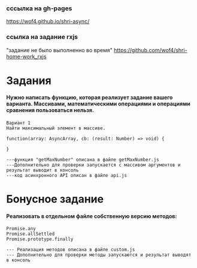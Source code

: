 
### сссылка на gh-pages 
https://wof4.github.io/shri-async/

### ссылка на задание rxjs 
"задание не было выполненно во время"
https://github.com/wof4/shri-home-work_rxjs


# Задания
#### Нужно написать функцию, которая реализует задание вашего варианта. Массивами, математическими операциями и операциями сравнения пользоваться нельзя.


```
Вариант 1
Найти максимальный элемент в массиве.

function(array: AsyncArray, cb: (result: Number) => void) {

}

---функция "getMaxNumber" описана в файле getMaxNumber.js
---Дополнительно для проверки запускается с массивом аргументов и результат выводит в консоль
---код асинхронного API описан в файле api.js
```

# Бонусное задание
#### Реализовать в отдельном файле собственную версию методов:
```
Promise.any
Promise.allSettled
Promise.prototype.finally

--- Реализация методов описана в файле custom.js 
--- Дополнительно для проверки методы запускаются и результат выводят в консоль
```
